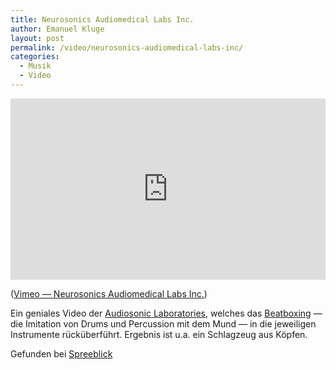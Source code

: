 ```yaml
---
title: Neurosonics Audiomedical Labs Inc.
author: Emanuel Kluge
layout: post
permalink: /video/neurosonics-audiomedical-labs-inc/
categories:
  - Musik
  - Video
---
```


<div style="position: relative; max-width: 660px; padding-top: 57.575758%; margin: 1em 0; overflow: hidden">
  <iframe src="https://player.vimeo.com/video/6223439?color=ffffff&amp;title=0&amp;byline=0&amp;portrait=0" width="660" height="380" frameborder="0" webkitallowfullscreen mozallowfullscreen allowfullscreen style="position: absolute; top: 0; right: 0; bottom: 0; left: 0; width: 100%; height: 100%"></iframe>
</div>

([Vimeo — Neurosonics Audiomedical Labs Inc.](http://vimeo.com/6223439))

Ein geniales Video der [Audiosonic Laboratories](http://www.neurosonicsaudiomedical.com/), welches das [Beatboxing](http://de.wikipedia.org/wiki/Beatboxing) — die Imitation von Drums und Percussion mit dem Mund — in die jeweiligen Instrumente rücküberführt. Ergebnis ist u.a. ein Schlagzeug aus Köpfen.

Gefunden bei [Spreeblick](http://www.spreeblick.com/2009/08/26/neurosonics-audiomedical-labs-inc/)
